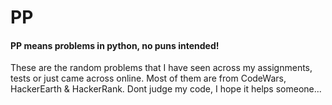 # PP
#### PP means problems in python, no puns intended!
These are the random problems that I have seen across my assignments, tests or just came across online.
Most of them are from CodeWars, HackerEarth & HackerRank.
Dont judge my code, I hope it helps someone...
